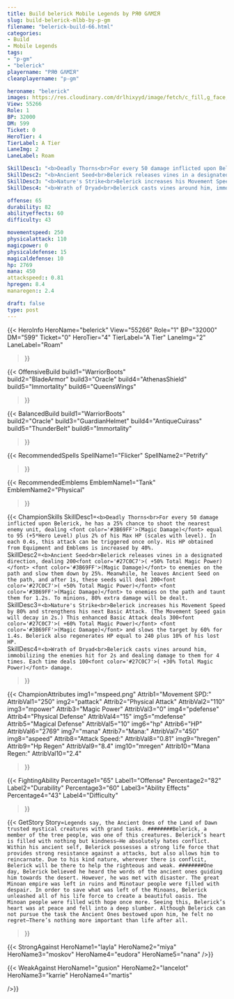 ```yaml
---
title: Build belerick Mobile Legends by PЯӨ GΛMΣЯ
slug: build-belerick-mlbb-by-p-gm
filename: "belerick-build-66.html"
categories: 
- Build 
- Mobile Legends
tags: 
- "p-gm"
- "belerick"
playername: "PЯӨ GΛMΣЯ"
cleanplayername: "p-gm"

heroname: "belerick"
images: https://res.cloudinary.com/drlhixyyd/image/fetch/c_fill,g_face,f_auto/https://cdn2-build.mobagenie.my.id/p/images/banner/full/belerick.jpg
View: 55266 
Role: 1 
BP: 32000
DM: 599 
Ticket: 0 
HeroTier: 4 
TierLabel: A Tier 
LaneImg: 2
LaneLabel: Roam 

SkillDesc1: "<b>Deadly Thorns<br>For every 50 damage inflicted upon Belerick, he has a 25% chance to shoot the nearest enemy unit, dealing <font color='#3B69FF'>(Magic Damage)</font> equal to 95 (+5*Hero Level) plus 2% of his Max HP (scales with level). In each 0.4s, this attack can be triggered once only. His HP obtained from Equipment and Emblems is increased by 40%."   
SkillDesc2: "<b>Ancient Seed<br>Belerick releases vines in a designated direction, dealing 200<font color='#27C0C7'>( +50% Total Magic Power)</font> <font color='#3B69FF'>(Magic Damage)</font> to enemies on the path and slow them down by 25%. Meanwhile, he leaves Ancient Seed on the path, and after 1s, these seeds will deal 200<font color='#27C0C7'>( +50% Total Magic Power)</font> <font color='#3B69FF'>(Magic Damage)</font> to enemies on the path and taunt them for 1.2s. To minions, 80% extra damage will be dealt."   
SkillDesc3: "<b>Nature's Strike<br>Belerick increases his Movement Speed by 80% and strengthens his next Basic Attack. (The Movement Speed gain will decay in 2s.) This enhanced Basic Attack deals 300<font color='#27C0C7'>( +60% Total Magic Power)</font> <font color='#3B69FF'>(Magic Damage)</font> and slows the target by 60% for 1.4s. Belerick also regenerates HP equal to 240 plus 10% of his lost HP."   
SkillDesc4: "<b>Wrath of Dryad<br>Belerick casts vines around him, immobilizing the enemies hit for 2s and dealing damage to them for 4 times. Each time deals 100<font color='#27C0C7'>( +30% Total Magic Power)</font> damage."  

offense: 65 
durability: 82 
abilityeffects: 60 
difficulty: 43 

movementspeed: 250
physicalattack: 110
magicpower: 0
physicaldefense: 15
magicaldefense: 10
hp: 2769
mana: 450
attackspeed:: 0.81
hpregen: 8.4
manaregen:: 2.4

draft: false
type: post
---
```


{{< HeroInfo 
HeroName="belerick" 
View="55266" 
Role="1" 
BP="32000" 
DM="599" 
Ticket="0" 
HeroTier="4" 
TierLabel="A Tier" 
LaneImg="2" 
LaneLabel="Roam" 
>}}
 
{{< OffensiveBuild 
build1="WarriorBoots"  
build2="BladeArmor" 
build3="Oracle" 
build4="AthenasShield" 
build5="Immortality" 
build6="QueensWings" 
>}} 

{{< BalancedBuild 
build1="WarriorBoots"  
build2="Oracle" 
build3="GuardianHelmet" 
build4="AntiqueCuirass" 
build5="ThunderBelt" 
build6="Immortality" 
>}}


{{< RecommendedSpells 
SpellName1="Flicker" 
SpellName2="Petrify" 
>}}  

{{< RecommendedEmblems 
EmblemName1="Tank" 
EmblemName2="Physical" 
>}}   

{{< ChampionSkills 
SkillDesc1=`<b>Deadly Thorns<br>For every 50 damage inflicted upon Belerick, he has a 25% chance to shoot the nearest enemy unit, dealing <font color='#3B69FF'>(Magic Damage)</font> equal to 95 (+5*Hero Level) plus 2% of his Max HP (scales with level). In each 0.4s, this attack can be triggered once only. His HP obtained from Equipment and Emblems is increased by 40%.`   
SkillDesc2=`<b>Ancient Seed<br>Belerick releases vines in a designated direction, dealing 200<font color='#27C0C7'>( +50% Total Magic Power)</font> <font color='#3B69FF'>(Magic Damage)</font> to enemies on the path and slow them down by 25%. Meanwhile, he leaves Ancient Seed on the path, and after 1s, these seeds will deal 200<font color='#27C0C7'>( +50% Total Magic Power)</font> <font color='#3B69FF'>(Magic Damage)</font> to enemies on the path and taunt them for 1.2s. To minions, 80% extra damage will be dealt.`   
SkillDesc3=`<b>Nature's Strike<br>Belerick increases his Movement Speed by 80% and strengthens his next Basic Attack. (The Movement Speed gain will decay in 2s.) This enhanced Basic Attack deals 300<font color='#27C0C7'>( +60% Total Magic Power)</font> <font color='#3B69FF'>(Magic Damage)</font> and slows the target by 60% for 1.4s. Belerick also regenerates HP equal to 240 plus 10% of his lost HP.`   
SkillDesc4=`<b>Wrath of Dryad<br>Belerick casts vines around him, immobilizing the enemies hit for 2s and dealing damage to them for 4 times. Each time deals 100<font color='#27C0C7'>( +30% Total Magic Power)</font> damage.`   
>}}

{{< ChampionAttributes
img1="mspeed.png" Attrib1="Movement SPD:" AttribVal1="250"
img2="pattack" Attrib2="Physical Attack" AttribVal2="110"
img3="mpower" Attrib3="Magic Power" AttribVal3="0"
img4="pdefense" Attrib4="Physical Defense" AttribVal4="15"
img5="mdefense" Attrib5="Magical Defense" AttribVal5="10"
img6="hp" Attrib6="HP" AttribVal6="2769"
img7="mana" Attrib7="Mana:" AttribVal7="450"
img8="aspeed" Attrib8="Attack Speed:" AttribVal8="0.81"
img9="hregen" Attrib9="Hp Regen" AttribVal9="8.4"
img10="mregen" Attrib10="Mana Regen:" AttribVal10="2.4"
>}}


{{< FightingAbility
Percentage1="65" Label1="Offense"
Percentage2="82" Label2="Durability"
Percentage3="60" Label3="Ability Effects"
Percentage4="43" Label4="Difficulty"
 >}}

{{< GetStory 
Story=` Legends say, the Ancient Ones of the Land of Dawn trusted mystical creatures with grand tasks. ########Belerick, a member of the tree people, was one of this creatures. Belerick’s heart is filled with nothing but kindness—He absolutely hates conflict. Within his ancient self, Belerick possesses a strong life force that provides strong resistance against a attacks, but also allows him to reincarnate. Due to his kind nature, wherever there is conflcit, Belerick will be there to help the righteous and weak. ########One day, Belerick believed he heard the words of the ancient ones guiding him towards the desert. However, he was met with disaster. The great Minoan empire was left in ruins and Minotaur people were filled with despair. In order to save what was left of the Minoans, Belerick unleashed all of his life force to create a beautiful oasis. The Minoan people were filled with hope once more. Seeing this, Belerick’s heart was at peace and fell into a deep slumber. Although Belerick can not pursue the task the Ancient Ones bestowed upon him, he felt no regret—There’s nothing more important than life after all. ` 
>}}

{{< StrongAgainst 
HeroName1="layla"
HeroName2="miya"
HeroName3="moskov"
HeroName4="eudora"
HeroName5="nana"
/>}}

{{< WeakAgainst
HeroName1="gusion"
HeroName2="lancelot"
HeroName3="karrie"
HeroName4="martis"

/>}}
